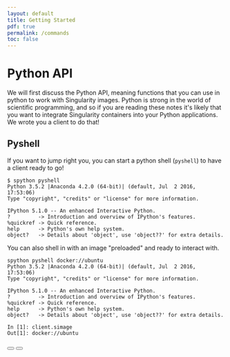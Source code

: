 ```yaml
---
layout: default
title: Getting Started
pdf: true
permalink: /commands
toc: false
---
```


# Python API
We will first discuss the Python API, meaning functions that you can use in python to work with 
Singularity images. Python is strong in the world of scientific programming, and so if you 
are reading these notes it's likely that you want to integrate Singularity containers into
your Python applications. We wrote you a client to do that!

## Pyshell
If you want to jump right you, you can start a python shell (`pyshell`) to have a client ready to go!

```
$ spython pyshell
Python 3.5.2 |Anaconda 4.2.0 (64-bit)| (default, Jul  2 2016, 17:53:06) 
Type "copyright", "credits" or "license" for more information.

IPython 5.1.0 -- An enhanced Interactive Python.
?         -> Introduction and overview of IPython's features.
%quickref -> Quick reference.
help      -> Python's own help system.
object?   -> Details about 'object', use 'object??' for extra details.

```

You can also shell in with an image "preloaded" and ready to interact with.

```
spython pyshell docker://ubuntu
Python 3.5.2 |Anaconda 4.2.0 (64-bit)| (default, Jul  2 2016, 17:53:06) 
Type "copyright", "credits" or "license" for more information.

IPython 5.1.0 -- An enhanced Interactive Python.
?         -> Introduction and overview of IPython's features.
%quickref -> Quick reference.
help      -> Python's own help system.
object?   -> Details about 'object', use 'object??' for extra details.

In [1]: client.simage
Out[1]: docker://ubuntu
```

<div>
    <a href="/singularity-cli/d"><button class="previous-button btn btn-primary"><i class="fa fa-chevron-left"></i> </button></a>
    <a href="/sregistry-cli/client"><button class="next-button btn btn-primary"><i class="fa fa-chevron-right"></i> </button></a>
</div><br>
